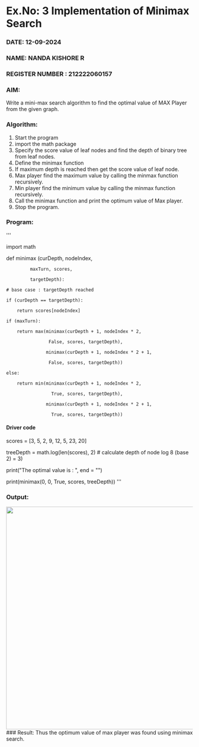 # Ex.No: 3  Implementation of Minimax Search
### DATE: 12-09-2024
### NAME: NANDA KISHORE R
### REGISTER NUMBER : 212222060157
### AIM: 
Write a mini-max search algorithm to find the optimal value of MAX Player from the given graph.
### Algorithm:
1. Start the program
2. import the math package
3. Specify the score value of leaf nodes and find the depth of binary tree from leaf nodes.
4. Define the minimax function
5. If maximum depth is reached then get the score value of leaf node.
6. Max player find the maximum value by calling the minmax function recursively.
7. Min player find the minimum value by calling the minmax function recursively.
8. Call the minimax function  and print the optimum value of Max player.
9. Stop the program. 

### Program:
'''

import math

def minimax (curDepth, nodeIndex,

             maxTurn, scores,
             
             targetDepth):
             
    # base case : targetDepth reached
    
    if (curDepth == targetDepth):
    
        return scores[nodeIndex]
        
    if (maxTurn):
    
        return max(minimax(curDepth + 1, nodeIndex * 2,
        
                    False, scores, targetDepth),  
                    
                   minimax(curDepth + 1, nodeIndex * 2 + 1,
                   
                    False, scores, targetDepth))
                    
    else:
    
        return min(minimax(curDepth + 1, nodeIndex * 2,
        
                     True, scores, targetDepth),
                     
                   minimax(curDepth + 1, nodeIndex * 2 + 1,
                   
                     True, scores, targetDepth))
                     
#### Driver code
scores = [3, 5, 2, 9, 12, 5, 23, 20]

treeDepth = math.log(len(scores), 2) # calculate depth of node  log 8 (base 2) = 3)

print("The optimal value is : ", end = "")

print(minimax(0, 0, True, scores, treeDepth))
'''

### Output:

<img src = "https://github.com/user-attachments/assets/3df50667-705f-4b96-9641-ce1fc8a84c46" width="600">
### Result:
Thus the optimum value of max player was found using minimax search.
